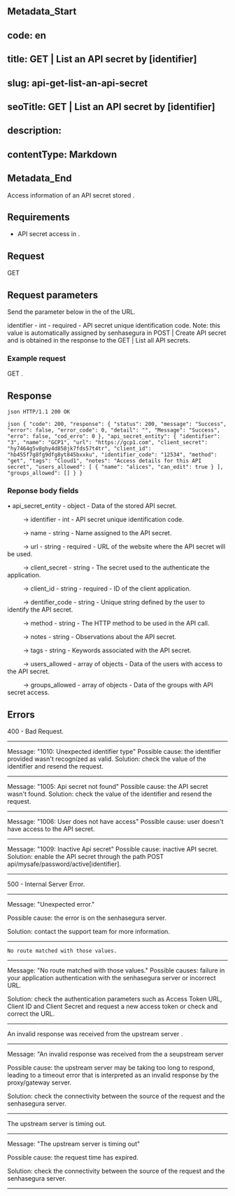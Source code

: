 ## Metadata_Start 
## code: en
## title: GET | List an API secret by [identifier] 
## slug: api-get-list-an-api-secret 
## seoTitle: GET | List an API secret by [identifier] 
## description:  
## contentType: Markdown 
## Metadata_End
Access information of an API secret stored .

## Requirements
* API secret access in .
 
## Request

  GET 



## Request parameters
Send the parameter below in the  of the URL.

identifier - int - required - API secret unique identification code.
Note: this value is automatically assigned by senhasegura in POST | Create API secret and is obtained in the response to the GET | List all API secrets.




  ### Example request
 GET .
  
  ## Response
 `json
HTTP/1.1 200 OK
` 
 
`json
{
    "code": 200,
    "response": {
        "status": 200,
        "message": "Success",
        "error": false,
        "error_code": 0,
        "detail": "",
        "Message": "Success",
        "erro": false,
        "cod_erro": 0
    },
    "api_secret_entity": {
        "identifier": "3",
        "name": "GCP1",
        "url": "https://gcp1.com",
        "client_secret": "hy7464g5v8ghy4d858jk7fds57t4tr",
        "client_id": "hb455f7g8fg9dfg8yt845bxxku",
        "identifier_code": "12534",
        "method": "get",
        "tags": "Cloud1",
        "notes": "Access details for this API secret",
        "users_allowed": [
            {
                "name": "alices",
                "can_edit": true
            }
        ],
        "groups_allowed": []
    }
}
`
### Reponse body fields

&#8226; api_secret_entity - object - Data of the stored API secret.


&nbsp;&emsp;&emsp;&nbsp;→ identifier - int - API secret unique identification code.
    

&nbsp;&emsp;&emsp;&nbsp;→ name - string - Name assigned to the API secret.


&nbsp;&emsp;&emsp;&nbsp;→ url - string - required - URL of the website where the API secret will be used.


&nbsp;&emsp;&emsp;&nbsp;→ client_secret - string  - The secret used to the authenticate the application.



&nbsp;&emsp;&emsp;&nbsp;→ client_id - string - required - ID of the client application. 



&nbsp;&emsp;&emsp;&nbsp;→ dentifier_code - string - Unique string defined by the user to identify the API secret.

 
&nbsp;&emsp;&emsp;&nbsp;→ method - string - The HTTP method to be used in the API call. 

 
&nbsp;&emsp;&emsp;&nbsp;→ notes - string - Observations about the API secret.


&nbsp;&emsp;&emsp;&nbsp;→ tags - string - Keywords associated with the API secret.



&nbsp;&emsp;&emsp;&nbsp;→ users_allowed - array of objects - Data of the users with access to the API secret.



&nbsp;&emsp;&emsp;&nbsp;→ groups_allowed - array of objects - Data of the groups with API secret access.


    

## Errors
 

400 - Bad Request.

***
Message: "1010: Unexpected identifier type"
Possible cause: the identifier provided wasn't recognized as valid.
Solution: check the value of the identifier and resend the request.
  
* * *
Message: "1005: Api secret not found"
Possible cause: the API secret wasn't found.
Solution: check the value of the identifier and resend the request.

    
* * *
    
Message: "1006: User does not have access"
Possible cause: user doesn't have access to the API secret.

 ***
Message: "1009: Inactive Api secret"
Possible cause: inactive API secret.
 Solution: enable the API secret through the path  POST api/mysafe/password/active[identifier].

 ***
    

500 - Internal Server Error.

***
    
Message: "Unexpected error."

Possible cause: the error is on the senhasegura server.
        
Solution: contact the support team for more information.
    
 ***
 
 
 
    No route matched with those values.

 ***
    
Message: "No route matched with those values."
Possible causes: failure in your application authentication with the senhasegura server or incorrect URL.
        
Solution: check the authentication parameters such as Access Token URL, Client ID and  Client Secret and request a new access token or check and correct the URL.

* * *

     

An invalid response was received from the upstream server
.

*** 
   
Message: "An invalid response was received from the a seupstream server
    
Possible cause: the upstream server may be taking too long to respond, leading to a timeout error that is interpreted as an invalid response by the proxy/gateway server.
        
Solution: check the connectivity between the source of the request and the senhasegura server.
***

     
   


The upstream server is timing out.

*** 
    
Message: "The upstream server is timing out"
    
Possible cause: the request time has expired.
        
Solution: check the connectivity between the source of the request and the senhasegura server.
* * *


     